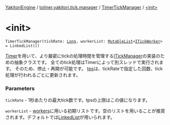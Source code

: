 [YakitoriEngine](../../index.md) / [toliner.yakitori.tick.manager](../index.md) / [TimerTickManager](index.md) / [&lt;init&gt;](./-init-.md)

# &lt;init&gt;

`TimerTickManager(tickRate: `[`Long`](https://kotlinlang.org/api/latest/jvm/stdlib/kotlin/-long/index.html)`, workerList: `[`MutableList`](https://kotlinlang.org/api/latest/jvm/stdlib/kotlin.collections/-mutable-list/index.html)`<`[`ITickWorker`](../../toliner.yakitori.tick/-i-tick-worker/index.md)`> = LinkedList())`

[Timer](http://docs.oracle.com/javase/8/docs/api/java/util/Timer.html)を用いて、より厳密にtickの処理時間を管理する[ITickManager](../../toliner.yakitori.tick/-i-tick-manager/index.md)の実装のための抽象クラスです。
全てのtick処理はTimerによって別スレッドで実行されます。
そのため、停止・再開が可能です。
[tps](../-abstract-tick-manager/tps.md)は、tickRateで指定した回数、tick処理が行われるごとに更新されます。

### Parameters

`tickRate` - 1秒あたりの最大tick数です。tpsの上限はこの値になります。

`workerList` - [workers](workers.md)に用いる初期リストです。空のリストを用いることが推奨されます。デフォルトでは[LinkedList](http://docs.oracle.com/javase/8/docs/api/java/util/LinkedList.html)が用いられます。